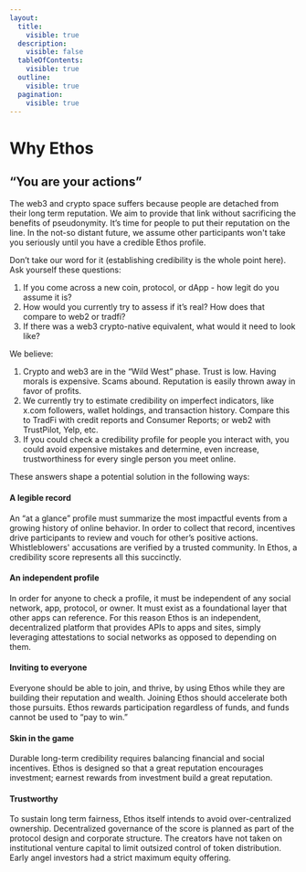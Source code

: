 ```yaml
---
layout:
  title:
    visible: true
  description:
    visible: false
  tableOfContents:
    visible: true
  outline:
    visible: true
  pagination:
    visible: true
---
```


# Why Ethos

## “You are your actions” <a href="#you-are-your-actions" id="you-are-your-actions"></a>

The web3 and crypto space suffers because people are detached from their long term reputation. We aim to provide that link without sacrificing the benefits of pseudonymity. It’s time for people to put their reputation on the line. In the not-so distant future, we assume other participants won't take you seriously until you have a credible Ethos profile.

Don’t take our word for it (establishing credibility is the whole point here). Ask yourself these questions:

1. If you come across a new coin, protocol, or dApp - how legit do you assume it is?
2. How would you currently try to assess if it’s real? How does that compare to web2 or tradfi?
3. If there was a web3 crypto-native equivalent, what would it need to look like?

We believe:

1. Crypto and web3 are in the “Wild West” phase. Trust is low. Having morals is expensive. Scams abound. Reputation is easily thrown away in favor of profits.
2. We currently try to estimate credibility on imperfect indicators, like x.com followers, wallet holdings, and transaction history. Compare this to TradFi with credit reports and Consumer Reports; or web2 with TrustPilot, Yelp, etc.
3. If you could check a credibility profile for people you interact with, you could avoid expensive mistakes and determine, even increase, trustworthiness for every single person you meet online.

These answers shape a potential solution in the following ways:

#### A legible record <a href="#a-legible-record" id="a-legible-record"></a>

An “at a glance” profile must summarize the most impactful events from a growing history of online behavior. In order to collect that record, incentives drive participants to review and vouch for other’s positive actions. Whistleblowers' accusations are verified by a trusted community. In Ethos, a credibility score represents all this succinctly.

#### An independent profile <a href="#an-independent-profile" id="an-independent-profile"></a>

In order for anyone to check a profile, it must be independent of any social network, app, protocol, or owner. It must exist as a foundational layer that other apps can reference. For this reason Ethos is an independent, decentralized platform that provides APIs to apps and sites, simply leveraging attestations to social networks as opposed to depending on them.

#### Inviting to everyone <a href="#inviting-to-everyone" id="inviting-to-everyone"></a>

Everyone should be able to join, and thrive, by using Ethos while they are building their reputation and wealth. Joining Ethos should accelerate both those pursuits. Ethos rewards participation regardless of funds, and funds cannot be used to “pay to win.”

#### Skin in the game <a href="#skin-in-the-game" id="skin-in-the-game"></a>

Durable long-term credibility requires balancing financial and social incentives. Ethos is designed so that a great reputation encourages investment; earnest rewards from investment build a great reputation.

#### Trustworthy <a href="#trustworthy" id="trustworthy"></a>

To sustain long term fairness, Ethos itself intends to avoid over-centralized ownership. Decentralized governance of the score is planned as part of the protocol design and corporate structure. The creators have not taken on institutional venture capital to limit outsized control of token distribution. Early angel investors had a strict maximum equity offering.
